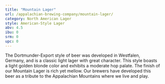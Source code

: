 ```yaml
---
title: "Mountain Lager"
url: /appalachian-brewing-company/mountain-lager/
category: North American Lager
style: American-Style Lager
abv: 4.5
ibu: 0
srm: 0
upc: 0
---
```

The Dortmunder-Export style of beer was developed in Westfalen, Germany, and is a classic light lager with great character. This style boasts a light golden blonde color and exhibits a moderate hop palate. The finish of our Mountain Lager is rich yet mellow.
Our brewers have developed this beer as a tribute to the Appalachian Mountains where we live and play.
